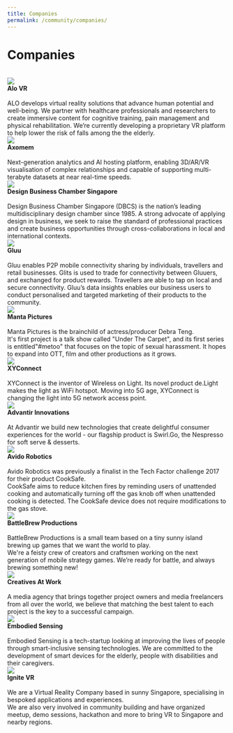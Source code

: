 ```yaml
---
title: Companies
permalink: /community/companies/
---
```

<h1>Companies</h1><br>
     
<div class="row">
  <div class="column-c">
        <a href="https://alo.health/" target="_blank"><img src="/images/companies/AloVR_300x230.jpg"></a><br>
         <div class="header"><b>Alo VR</b></div><br>
       <div class="spacer"> </div>
    <div class="para">ALO develops virtual reality solutions that advance human potential and well-being. We partner with healthcare professionals and researchers to create immersive content for cognitive training, pain management and physical rehabilitation. We’re currently developing a proprietary VR platform to help lower the risk of falls among the the elderly.</div>         
  </div>
 <div class="column-c">
        <a href="https://axomem.io/" target="_blank"><img src="/images/companies/Axomem_300x230_colour.png"></a><br>
         <div class="header"><b>Axomem</b></div><br>
      <div class="spacer"> </div>
    <div class="para">Next-generation analytics and AI hosting platform, enabling 3D/AR/VR visualisation of complex relationships and capable of supporting multi-terabyte datasets at near real-time speeds.</div>         
  </div>
       <div class="column-c">
        <a href="https://www.dbcsingapore.org/" target="_blank"><img src="/images/companies/DBCS_300x230px.png"></a><br>
         <div class="header"><b>Design Business Chamber Singapore</b></div><br>
            <div class="spacer"> </div>
              <div class="para">Design Business Chamber Singapore (DBCS) is the nation’s leading multidisciplinary design chamber since 1985. A strong advocate of applying design in business, we seek to raise the standard of professional practices and create business opportunities through cross-collaborations in local and international contexts.</div>         
  </div>
     </div>
<div class="row">
       <div class="column-c">
        <a href="https://www.gluu.life/" target="_blank"><img src="/images/companies/Gluu_300x230px.jpg"></a><br>
         <div class="header"><b>Gluu</b></div><br>
    <div class="para">Gluu enables P2P mobile connectivity sharing by individuals, travellers and retail businesses. Glits is used to trade for connectivity between Gluuers, and exchanged for product rewards. Travellers are able to tap on local and secure connectivity. Gluu’s data insights enables our business users to conduct personalised and targeted marketing of their products to the community.</div>         
  </div>  
  <div class="column-c">
        <a href="https://www.facebook.com/mantapictures/?modal=admin_todo_tour" target="_blank"><img src="/images/companies/mantaweblogo.png"></a><br>
         <div class="header"><b>Manta Pictures</b></div><br>
    <div class="para">Manta Pictures is the brainchild of actress/producer Debra Teng.<br>
It's first project is a talk show called "Under The Carpet", and its first series is entitled"#metoo" that focuses on the topic of sexual harassment. It hopes to expand into OTT, film and other productions as it grows.</div>         
  </div>
 <div class="column-c">
        <a href="http://xy-connect.com/en/" target="_blank"><img src="/images/companies/XYConnect_300x230.jpg"></a><br>
         <div class="header"><b>XYConnect</b></div><br>
    <div class="para">XYConnect is the inventor of Wireless on Light. Its novel product de.Light makes the light as WiFi hotspot. Moving into 5G age, XYConnect is changing the light into 5G network access point.</div>         
  </div>
  </div>
  
  <div class="row">
       <div class="column-c">
        <a href="https://www.swirlgo.com/" target="_blank"><img src="/images/companies/advantirelogoweb.png"></a><br>
         <div class="header"><b>Advantir Innovations</b></div><br>
              <div class="para">At Advantir we build new technologies that create delightful consumer experiences for the world - our flagship product is Swirl.Go, the Nespresso for soft serve & desserts.</div>         
  </div>
       <div class="column-c">
        <a href="https://www.linkedin.com/in/wee-boon-siong-0006b7157/?originalSubdomain=sg" target="_blank"><img src="/images/companies/avidologoweb.png"></a><br>
         <div class="header"><b>Avido Robotics</b></div><br>
    <div class="para">Avido Robotics was previously a finalist in the Tech Factor challenge 2017 for their product CookSafe.
<br>CookSafe aims to reduce kitchen fires by reminding users of unattended cooking and automatically turning off the gas knob off when unattended cooking is detected. The CookSafe device does not require modifications to the gas stove.</div>     
  </div>
  <div class="column-c">
        <a href="https://battleskybrigade.com/" target="_blank"><img src="/images/companies/BAttleBre_web.png"></a><br>
         <div class="header"><b>BattleBrew Productions</b></div><br>
    <div class="para">BattleBrew Productions is a small team based on a tiny sunny island brewing up games that we want the world to play.<br>We're a feisty crew of creators and craftsmen working on the next generation of mobile strategy games. We’re ready for battle, and always brewing something new!</div>         
  </div>
     </div>
 
 <div class="row">
 <div class="column-c">
        <a href="https://creativesatwork.asia/" target="_blank"><img src="/images/companies/creativesAtWork_logoweb.png"></a><br>
         <div class="header"><b>Creatives At Work</b></div><br>
    <div class="para">A media agency that brings together project owners and media freelancers from all over the world, we believe that matching the best talent to each project is the key to a successful campaign.</div>         
  </div>
       <div class="column-c">
        <a href="http://www.embodiedsensing.com/" target="_blank"><img src="/images/companies/embodied-sensingweblogo.png"></a><br>
         <div class="header"><b>Embodied Sensing</b></div><br>
              <div class="para">Embodied Sensing is a tech-startup looking at improving the lives of people through smart-inclusive sensing technologies. We are committed to the development of smart devices for the elderly, people with disabilities and their caregivers.</div>         
  </div>
       <div class="column-c">
        <a href="http://ignite-vr.com/" target="_blank"><img src="/images/companies/IgniteVR_logoweb.png"></a><br>
         <div class="header"><b>Ignite VR</b></div><br>
    <div class="para">We are a Virtual Reality Company based in sunny Singapore, specialising in bespoked applications and experiences.<br>We are also very involved in community building and have organized meetup, demo sessions, hackathon and more to bring VR to Singapore and nearby regions.</div>         
  </div>
       </div>
     
